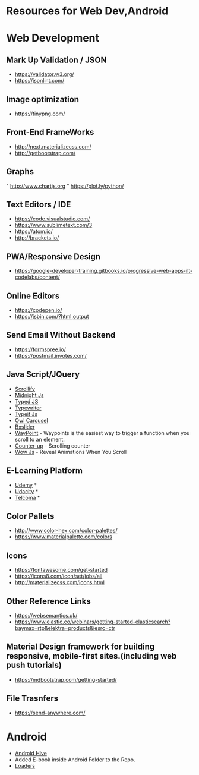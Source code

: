 # Resources for Web Dev,Android
# Web Development

## Mark Up Validation / JSON 
* https://validator.w3.org/
* https://jsonlint.com/

## Image optimization
* https://tinypng.com/

## Front-End FrameWorks
* http://next.materializecss.com/
* http://getbootstrap.com/

## Graphs
" http://www.chartjs.org
" https://plot.ly/python/

## Text Editors / IDE
* https://code.visualstudio.com/
* https://www.sublimetext.com/3
* https://atom.io/
* http://brackets.io/
## PWA/Responsive Design 
* https://google-developer-training.gitbooks.io/progressive-web-apps-ilt-codelabs/content/

## Online Editors
* https://codepen.io/
* https://jsbin.com/?html,output

## Send Email Without Backend
* https://formspree.io/
* https://postmail.invotes.com/

## Java Script/JQuery
* [Scrollify](https://projects.lukehaas.me/scrollify/)
* [Midnight Js](http://aerolab.github.io/midnight.js/)
* [Typed JS](https://mattboldt.com/demos/typed-js/)
* [Typewriter](https://safi.me.uk/typewriterjs/)
* [Typeit Js](https://typeitjs.com/)
* [Owl Carousel](https://owlcarousel2.github.io/OwlCarousel2/)
* [Bxslider](https://bxslider.com/)
* [WayPoint](http://imakewebthings.com/waypoints/)  - Waypoints is the easiest way to trigger a function when you scroll to an element.
* [Counter-up](https://github.com/bfintal/Counter-Up) - Scrolling counter
* [Wow Js](https://mynameismatthieu.com/WOW/index.html) - Reveal Animations When You Scroll

## E-Learning Platform
* [Udemy](https://www.udemy.com/) *
* [Udacity](https://www.udacity.com) *
* [Telcoma](https://telcomaglobal.com) *

## Color Pallets
* http://www.color-hex.com/color-palettes/
* https://www.materialpalette.com/colors

## Icons
* https://fontawesome.com/get-started
* https://icons8.com/icon/set/jobs/all
* http://materializecss.com/icons.html

## Other Reference Links
* https://websemantics.uk/
* https://www.elastic.co/webinars/getting-started-elasticsearch?baymax=rtp&elektra=products&iesrc=ctr

## Material Design framework for building responsive, mobile-first sites.(including web push tutorials)
* https://mdbootstrap.com/getting-started/

## File Trasnfers
* https://send-anywhere.com/

# Android
* [Android Hive](https://www.androidhive.info/)
* Added E-book inside Android Folder to the Repo.
* [Loaders](https://github.com/81813780/AVLoadingIndicatorView)
